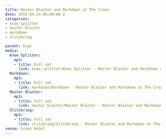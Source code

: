 ```yaml
---
title: Master Blaster and Markdown at The Crown
date: 2016-04-23 06:00:00 Z
categories:
- knee_splitter
- master_blaster
- markdown
- slitzkrieg

parent: Gigs
media:
  Knee Splitter:
    mp3:
    - title: Full set
      link: knee_splitter/Knee Splitter - Master Blaster and Markdown at The Crown.mp3
  Markdown:
    mp3:
    - title: Full set
      link: markdown/Markdown - Master Blaster and Markdown at The Crown.mp3
  Master Blaster:
    mp3:
    - title: Full set
      link: master_blaster/Master Blaster - Master Blaster and Markdown at The Crown.mp3
  Slitzkrieg:
    mp3:
    - title: Full set
      link: slitzkrieg/Slitzkrieg - Master Blaster and Markdown at The Crown.mp3
venue: Crown Hotel
---
```


